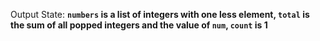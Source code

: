 Output State: **`numbers` is a list of integers with one less element, `total` is the sum of all popped integers and the value of `num`, `count` is 1**